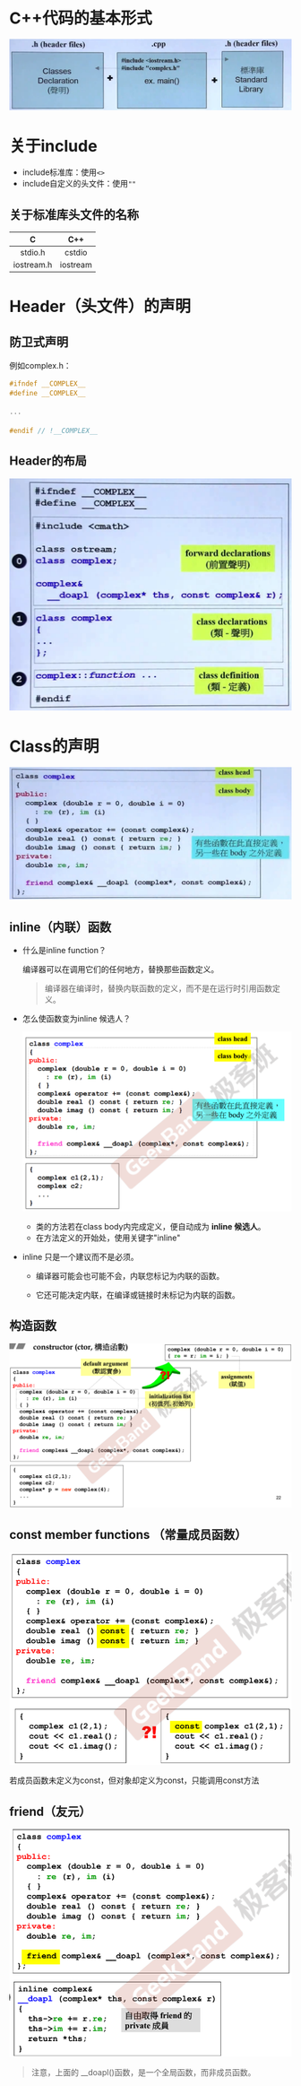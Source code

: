 # C++代码的基本形式

![image-20220706134542363](%E5%A4%B4%E6%96%87%E4%BB%B6%E4%B8%8E%E7%B1%BB%E7%9A%84%E5%A3%B0%E6%98%8E.assets/image-20220706134542363.png)



# 关于include

- include标准库：使用`<>`
- include自定义的头文件：使用`""`



## 关于标准库头文件的名称

|     C      |   C++    |
| :--------: | :------: |
|  stdio.h   |  cstdio  |
| iostream.h | iostream |



# Header（头文件）的声明

## 防卫式声明

例如complex.h：
```C++
#ifndef __COMPLEX__
#define __COMPLEX__

...
    
#endif // !__COMPLEX__
```



## Header的布局

![image-20220706141014721](%E5%A4%B4%E6%96%87%E4%BB%B6%E4%B8%8E%E7%B1%BB%E7%9A%84%E5%A3%B0%E6%98%8E.assets/image-20220706141014721.png)



# Class的声明

![image-20220706141218163](%E5%A4%B4%E6%96%87%E4%BB%B6%E4%B8%8E%E7%B1%BB%E7%9A%84%E5%A3%B0%E6%98%8E.assets/image-20220706141218163.png)



## inline（内联）函数

- 什么是inline function？

  编译器可以在调用它们的任何地方，替换那些函数定义。

  > 编译器在编译时，替换内联函数的定义，而不是在运行时引用函数定义。



- 怎么使函数变为inline 候选人？

  ![image-20220706143237635](%E5%A4%B4%E6%96%87%E4%BB%B6%E4%B8%8E%E7%B1%BB%E7%9A%84%E5%A3%B0%E6%98%8E.assets/image-20220706143237635.png)

  - 类的方法若在class body内完成定义，便自动成为 **inline 候选人**。
  - 在方法定义的开始处，使用关键字"inline"



- inline 只是一个建议而不是必须。

  - 编译器可能会也可能不会，内联您标记为内联的函数。

  - 它还可能决定内联，在编译或链接时未标记为内联的函数。



## 构造函数

![image-20220706144026174](%E5%A4%B4%E6%96%87%E4%BB%B6%E4%B8%8E%E7%B1%BB%E7%9A%84%E5%A3%B0%E6%98%8E.assets/image-20220706144026174.png)



## const member functions （常量成员函数）

![image-20220706152426590](%E5%A4%B4%E6%96%87%E4%BB%B6%E4%B8%8E%E7%B1%BB%E7%9A%84%E5%A3%B0%E6%98%8E.assets/image-20220706152426590.png)

若成员函数未定义为const，但对象却定义为const，只能调用const方法



## friend（友元）

![image-20220706154251468](%E5%A4%B4%E6%96%87%E4%BB%B6%E4%B8%8E%E7%B1%BB%E7%9A%84%E5%A3%B0%E6%98%8E.assets/image-20220706154251468.png)



> 注意，上面的 __doapl()函数，是一个全局函数，而非成员函数。




